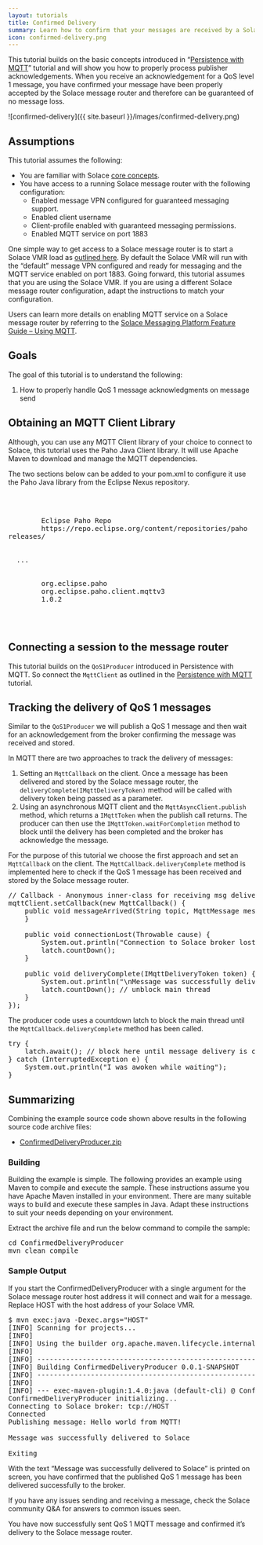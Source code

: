 ```yaml
---
layout: tutorials
title: Confirmed Delivery
summary: Learn how to confirm that your messages are received by a Solace message router.
icon: confirmed-delivery.png
---
```


This tutorial builds on the basic concepts introduced in “[Persistence with MQTT](http://dev.solacesystems.com/get-started/mqtt-tutorials/persistence-with-queues_mqtt/)” tutorial and will show you how to properly process publisher acknowledgements. When you receive an acknowledgement for a QoS level 1 message, you have confirmed your message have been properly accepted by the Solace message router and therefore can be guaranteed of no message loss.

![confirmed-delivery]({{ site.baseurl }}/images/confirmed-delivery.png)

## Assumptions

This tutorial assumes the following:

*   You are familiar with Solace [core concepts](http://docs.solacesystems.com/Features/Core-Concepts.htm).
*   You have access to a running Solace message router with the following configuration:
    *   Enabled message VPN configured for guaranteed messaging support.
    *   Enabled client username
    *   Client-profile enabled with guaranteed messaging permissions.
    *   Enabled MQTT service on port 1883

One simple way to get access to a Solace message router is to start a Solace VMR load as [outlined here](http://docs.solacesystems.com/Solace-VMR-Set-Up/Starting-VMRs-for-the-First-Time/Setting-Up-an-Eval-VMR-in-AWS.htm). By default the Solace VMR will run with the “default” message VPN configured and ready for messaging and the MQTT service enabled on port 1883\. Going forward, this tutorial assumes that you are using the Solace VMR. If you are using a different Solace message router configuration, adapt the instructions to match your configuration.

Users can learn more details on enabling MQTT service on a Solace message router by referring to the [Solace Messaging Platform Feature Guide – Using MQTT](https://sftp.solacesystems.com/Portal_Docs/#page/Solace_Messaging_Platform_Feature_Guide/Using_MQTT.html).

## Goals

The goal of this tutorial is to understand the following:

1.  How to properly handle QoS 1 message acknowledgments on message send

## Obtaining an MQTT Client Library

Although, you can use any MQTT Client library of your choice to connect to Solace, this tutorial uses the Paho Java Client library. It will use Apache Maven to download and manage the MQTT dependencies.

The two sections below can be added to your pom.xml to configure it use the Paho Java library from the Eclipse Nexus repository.

<pre class="brush: java; title: ; notranslate" title=""><project ...>
  <repositories>
    <repository>
        <id>Eclipse Paho Repo</id>
        <url>https://repo.eclipse.org/content/repositories/paho
releases/</url>
    </repository>
  </repositories>
  ...
  <dependencies>
    <dependency>
        <groupId>org.eclipse.paho</groupId>
        <artifactId>org.eclipse.paho.client.mqttv3</artifactId>
        <version>1.0.2</version>
    </dependency>
  </dependencies>
</project>
</pre>

## Connecting a session to the message router

This tutorial builds on the `QoS1Producer` introduced in Persistence with MQTT. So connect the `MqttClient` as outlined in the [Persistence with MQTT](http://dev.solacesystems.com/get-started/mqtt-tutorials/persistence-with-queues_mqtt/) tutorial.

## Tracking the delivery of QoS 1 messages

Similar to the `QoS1Producer` we will publish a QoS 1 message and then wait for an acknowledgement from the broker confirming the message was received and stored.

In MQTT there are two approaches to track the delivery of messages:

1.  Setting an `MqttCallback` on the client. Once a message has been delivered and stored by the Solace message router, the `deliveryComplete(IMqttDeliveryToken)` method will be called with delivery token being passed as a parameter.
2.  Using an asynchronous MQTT client and the `MqttAsyncClient.publish` method, which returns a `IMqttToken` when the publish call returns. The producer can then use the `IMqttToken.waitForCompletion` method to block until the delivery has been completed and the broker has acknowledge the message.

For the purpose of this tutorial we choose the first approach and set an `MqttCallback` on the client. The `MqttCallback.deliveryComplete` method is implemented here to check if the QoS 1 message has been received and stored by the Solace message router.

<pre class="brush: java; title: ; notranslate" title="">// Callback - Anonymous inner-class for receiving msg delivery complete token
mqttClient.setCallback(new MqttCallback() {
    public void messageArrived(String topic, MqttMessage message) throws Exception {
    }

    public void connectionLost(Throwable cause) {
        System.out.println("Connection to Solace broker lost!" + cause.getMessage());
        latch.countDown();
    }

    public void deliveryComplete(IMqttDeliveryToken token) {
        System.out.println("\nMessage was successfully delivered to Solace\n");
        latch.countDown(); // unblock main thread
    }
});
</pre>

The producer code uses a countdown latch to block the main thread until the `MqttCallback.deliveryComplete` method has been called.

<pre class="brush: java; title: ; notranslate" title="">try {
    latch.await(); // block here until message delivery is completed, and latch will flip
} catch (InterruptedException e) {
    System.out.println("I was awoken while waiting");
}
</pre>

## Summarizing

Combining the example source code shown above results in the following source code archive files:

*   [ConfirmedDeliveryProducer.zip](http://2vs7bv4aq50r1hyri14a8xkf.wpengine.netdna-cdn.com/wp-content/uploads/mqtt/ConfirmedDeliveryProducer.zip)

### Building

Building the example is simple. The following provides an example using Maven to compile and execute the sample. These instructions assume you have Apache Maven installed in your environment. There are many suitable ways to build and execute these samples in Java. Adapt these instructions to suit your needs depending on your environment.

Extract the archive file and run the below command to compile the sample:

<pre class="brush: java; title: ; notranslate" title="">cd ConfirmedDeliveryProducer
mvn clean compile
</pre>

### Sample Output

If you start the ConfirmedDeliveryProducer with a single argument for the Solace message router host address it will connect and wait for a message. Replace HOST with the host address of your Solace VMR.

<pre class="brush: java; title: ; notranslate" title="">$ mvn exec:java -Dexec.args="HOST"
[INFO] Scanning for projects...
[INFO]
[INFO] Using the builder org.apache.maven.lifecycle.internal.builder.singlethreaded.SingleThreadedBuilder with a thread count of 1
[INFO]
[INFO] ------------------------------------------------------------------------
[INFO] Building ConfirmedDeliveryProducer 0.0.1-SNAPSHOT
[INFO] ------------------------------------------------------------------------
[INFO]
[INFO] --- exec-maven-plugin:1.4.0:java (default-cli) @ ConfirmedDeliveryProducer ---
ConfirmedDeliveryProducer initializing...
Connecting to Solace broker: tcp://HOST
Connected
Publishing message: Hello world from MQTT!

Message was successfully delivered to Solace

Exiting
</pre>

With the text “Message was successfully delivered to Solace” is printed on screen, you have confirmed that the published QoS 1 message has been delivered successfully to the broker.

If you have any issues sending and receiving a message, check the Solace community Q&A for answers to common issues seen.

You have now successfully sent QoS 1 MQTT message and confirmed it’s delivery to the Solace message router.
